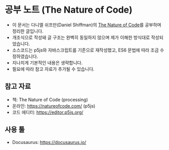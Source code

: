 
# 공부 노트 (The Nature of Code)
- 이 문서는 다니엘 쉬프만(Daniel Shiffman)의 [The Nature of Code](https://product.kyobobook.co.kr/detail/S000001057608)를 공부하며 정리한 글입니다.
- 개조식으로 작성돼 글 구조는 완벽히 동일하지 않으며 제가 이해한 방식대로 작성되었습니다.
- 소스코드는 p5js와 자바스크립트를 기준으로 재작성했고, ES6 문법에 따라 조금 수정하였습니다.
- 지나치게 기본적인 내용은 생략합니다.
- 필요에 따라 참고 자료가 추가될 수 있습니다.

## 참고 자료

- 책: The Nature of Code (processing)
- 온라인: https://natureofcode.com/ (p5js)
- 코드 에디터: https://editor.p5js.org/

## 사용 툴
- Docusaurus: https://docusaurus.io/
